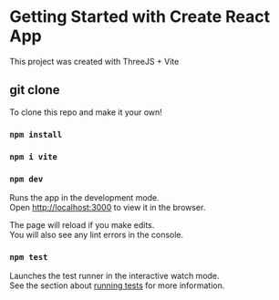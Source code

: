 
# Getting Started with Create React App

This project was created with ThreeJS + Vite

## git clone

To clone this repo and make it your own! 

### `npm install`
### `npm i vite`

### `npm dev`

Runs the app in the development mode.\
Open [http://localhost:3000](http://localhost:3000) to view it in the browser.

The page will reload if you make edits.\
You will also see any lint errors in the console.

### `npm test`

Launches the test runner in the interactive watch mode.\
See the section about [running tests](https://facebook.github.io/create-react-app/docs/running-tests) for more information.

